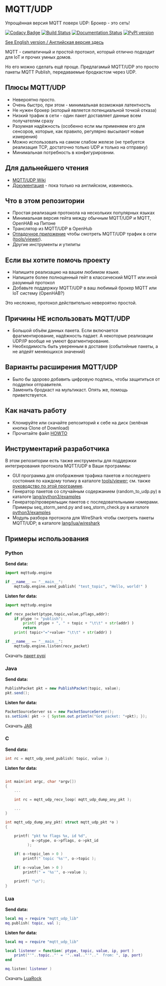 # MQTT/UDP
Упрощённая версия MQTT поверх UDP: Брокер - это сеть!

[![Codacy Badge](https://api.codacy.com/project/badge/Grade/c498fc36dbea4e41a05f4ba5a8c0ff96)](https://www.codacy.com/app/dzavalishin/mqtt_udp?utm_source=github.com&amp;utm_medium=referral&amp;utm_content=dzavalishin/mqtt_udp&amp;utm_campaign=Badge_Grade) 
[![Build Status](https://travis-ci.org/dzavalishin/mqtt_udp.svg?branch=master)](https://travis-ci.org/dzavalishin/mqtt_udp)
[![Documentation Status](https://readthedocs.org/projects/mqtt-udp/badge/?version=latest)](https://mqtt-udp.readthedocs.io/en/latest/?badge=latest)
[![PyPI version](https://badge.fury.io/py/mqttudp.svg)](https://badge.fury.io/py/mqttudp)

[See English version / Английская версия здесь](./README.md)


MQTT - симпатичный и простой протокол, который отлично подходит для IoT и прочих умных домов.

Но его можно сделать ещё проще. Предлагамый MQTT/UDP это просто
пакеты MQTT Publish, передаваемые бродкастом через UDP.

## Плюсы MQTT/UDP

*   Невероятно просто.
*   Очень быстро, при этом - минимальная возможная латентность
*   Не нужен брокер (который является потенциальной точкой отказа)
*   Низкий трафик в сети - один пакет доставляет данные всем получателям сразу
*   Разумная надёжность (особенно если мы применяем его для сенсоров, которые, как правило, регулярно высылают новые измерения)
*   Можно использовать на самом слабом железе (не требуется реализация TCP, достаточно только UDP и только на отправку)
*   Минимальная потребность в конфигурировнии.

## Для дальнейшего чтения

*   [MQTT/UDP Wiki](../../wiki)
*   [Документация](https://mqtt-udp.readthedocs.io/en/latest/) - пока только на английском, извиняюсь.

## Что в этом репозитории

*   Простая реализация протокола на нескольких популярных языках
*   Минимальная версия гейта между обычным MQTT/UDP и MQTT, OpenHAB на Питоне
*   Транслятор из MQTT/UDP в OpenHub
*   [Отладочное приложение](https://github.com/dzavalishin/mqtt_udp/wiki/MQTT-UDP-Viewer-Help) чтобы смотреть MQTT/UDP трафик в сети ([tools/viewer](tools/viewer)).
*   Другие инструменты и утилиты

## Если вы хотите помочь проекту

*   Напишите реализацию на вашем любимом языке.
*   Напишите более полноценный гейт в классический MQTT или иной разумный протокол
*   Добавьте поддержку MQTT/UDP в ваш любимый брокер MQTT или IoT систему (OpenHAB?)

Это несложно, протокол действительно невероятно простой.

## Причины НЕ использовать MQTT/UDP

*   Большой объём данных пакета. Если включается фрагментирование, надёжность падает. А некоторые реализации UDP/IP вообще не умеют фрагментирование.
*   Необходимость быть уверенным в доставке (событийные пакеты, а не апдейт меняющихся значений)

## Варианты расширения MQTT/UDP

*   Было бы здорово добавить цифровую подпись, чтобы защититься от подделки отправителя.
*   Заменить бродкаст на мультикаст. Опять же, помощь приветствуется.

## Как начать работу

*   Клонируйте или скачайте репозиторий к себе на диск (зелёная кнопка Clone of Download)
*   Прочитайте файл [HOWTO](https://raw.githubusercontent.com/dzavalishin/mqtt_udp/master/HOWTO)

## Инструментарий разработчика

В этом репозитории есть также инструменты для поддержки интегрирования протокола MQTT/UDP в Ваши программы:

*   GUI программа для отображения трафика пакетов и последнего состояния по каждому топику в каталоге [tools/viewer](https://github.com/dzavalishin/mqtt_udp/tree/master/tools/viewer); см. также [руководство по этой программе](https://github.com/dzavalishin/mqtt_udp/wiki/MQTT-UDP-Viewer-Help).
*   Генератор пакетов со случайным содержанием (random_to_udp.py) в каталоге [lang/python3/examples](https://github.com/dzavalishin/mqtt_udp/tree/master/python3/examples) 
*   Генератор/проверяльщик пакетов с последовательными номерами. Примеры seq_storm_send.py and seq_storm_check.py в каталоге [python3/examples](https://github.com/dzavalishin/mqtt_udp/tree/master/python3/examples) 
*   Модуль разбора протокола для WireShark чтобы смотреть пакеты MQTT/UDP; в каталоге [lang/lua/wireshark](https://github.com/dzavalishin/mqtt_udp/tree/master/lua/wireshark)

## Примеры использования

### Python

**Send data:**

```python
import mqttudp.engine

if __name__ == "__main__":
    mqttudp.engine.send_publish( "test_topic", "Hello, world!" )
```

**Listen for data:**

```python
import mqttudp.engine

def recv_packet(ptype,topic,value,pflags,addr):
    if ptype != "publish":
        print( ptype + ", " + topic + "\t\t" + str(addr) )
        return
    print( topic+"="+value+ "\t\t" + str(addr) )

if __name__ == "__main__":
    mqttudp.engine.listen(recv_packet)
```

Скачать [пакет pypi](https://pypi.org/project/mqttudp/)


### Java

**Send data:**

```java
PublishPacket pkt = new PublishPacket(topic, value);
pkt.send();

```

**Listen for data:**


```java
PacketSourceServer ss = new PacketSourceServer();
ss.setSink( pkt -> { System.out.println("Got packet: "+pkt); });

```

Скачать [JAR](https://github.com/dzavalishin/mqtt_udp/blob/master/build/mqtt_udp-0.4.1.jar)


### C

**Send data:**

```c
int rc = mqtt_udp_send_publish( topic, value );

```

**Listen for data:**

```c

int main(int argc, char *argv[])
{
    ...

    int rc = mqtt_udp_recv_loop( mqtt_udp_dump_any_pkt );

    ...
}

int mqtt_udp_dump_any_pkt( struct mqtt_udp_pkt *o )
{

    printf( "pkt %x flags %x, id %d",
            o->ptype, o->pflags, o->pkt_id
          );

    if( o->topic_len > 0 )
        printf(" topic '%s'", o->topic );

    if( o->value_len > 0 )
        printf(" = '%s'", o->value );

    printf( "\n");
}


```


### Lua


**Send data:**


```lua
local mq = require "mqtt_udp_lib"
mq.publish( topic, val );

```

**Listen for data:**


```lua
local mq = require "mqtt_udp_lib"

local listener = function( ptype, topic, value, ip, port )
    print("'"..topic.."' = '"..val.."'".."	from: ", ip, port)
end

mq.listen( listener )
```

Скачать [LuaRock](http://luarocks.org/modules/dzavalishin/mqttudp)



